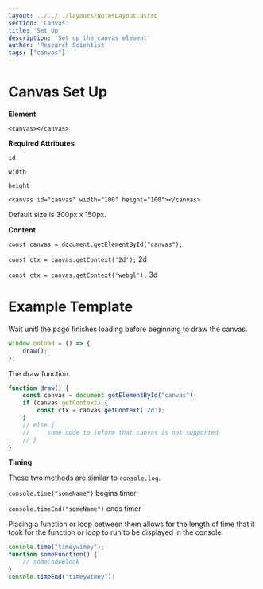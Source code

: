 ```yaml
---
layout: ../../../layouts/NotesLayout.astro
section: 'Canvas'
title: 'Set Up'
description: 'Set up the canvas element'
author: 'Research Scientist'
tags: ["canvas"]
---
```


# Canvas Set Up

**Element**

`<canvas></canvas>`

**Required Attributes**

`id`

`width`

`height`

`<canvas id="canvas" width="100" height="100"></canvas>`

Default size is 300px x 150px.

**Content**

`const canvas = document.getElementById("canvas");`

`const ctx = canvas.getContext('2d');` 2d

`const ctx = canvas.getContext('webgl');` 3d

# Example Template

Wait unitl the page finishes loading before beginning to draw the canvas.

```javascript
window.onload = () => {
    draw();
};
```

The draw function.

```javascript
function draw() {
    const canvas = document.getElementById("canvas");
    if (canvas.getContext) {
        const ctx = canvas.getContext('2d');
    }
    // else {
    //     some code to inform that canvas is not supported
    // }
}
```

**Timing**

These two methods are similar to `console.log`.

`console.time("someName")` begins timer

`console.timeEnd("someName")` ends timer

Placing a function or loop between them allows for the length of time that it took for the function or loop to run to be displayed in the console.

```javascript
console.time("timeywimey");
function someFunction() {
    // someCodeBlock
}
console.timeEnd("timeywimey");
```
